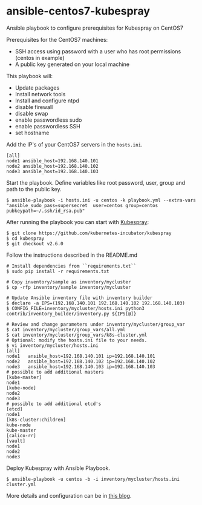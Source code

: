 # ansible-centos7-kubespray

Ansible playbook to configure prerequisites for Kubespray on CentOS7

Prerequisites for the CentOS7 machines:
* SSH access using password with a user who has root permissions (centos in example)
* A public key generated on your local machine

This playbook will:
* Update packages
* Install network tools
* Install and configure ntpd
* disable firewall
* disable swap
* enable passwordless sudo
* enable passwordless SSH
* set hostname

Add the IP's of your CentOS7 servers in the `hosts.ini`.

```
[all]
node1 ansible_host=192.168.140.101
node2 ansible_host=192.168.140.102
node3 ansible_host=192.168.140.103
```

Start the playbook. Define variables like root password, user, group and path to the public key.

```
$ ansible-playbook -i hosts.ini -u centos -k playbook.yml --extra-vars "ansible_sudo_pass=supersecret  user=centos group=centos pubkeypath=~/.ssh/id_rsa.pub"
```

After running the playbook you can start with [Kubespray](https://github.com/kubernetes-incubator/kubespray):
```
$ git clone https://github.com/kubernetes-incubator/kubespray
$ cd kubespray
$ git checkout v2.6.0
```

Follow the instructions described in the README.md

```
# Install dependencies from ``requirements.txt``
$ sudo pip install -r requirements.txt

# Copy inventory/sample as inventory/mycluster
$ cp -rfp inventory/sample inventory/mycluster

# Update Ansible inventory file with inventory builder
$ declare -a IPS=(192.168.140.101 192.168.140.102 192.168.140.103)
$ CONFIG_FILE=inventory/mycluster/hosts.ini python3 contrib/inventory_builder/inventory.py ${IPS[@]}

# Review and change parameters under inventory/mycluster/group_var
$ cat inventory/mycluster/group_vars/all.yml
$ cat inventory/mycluster/group_vars/k8s-cluster.yml
# Optional: modify the hosts.ini file to your needs.
$ vi inventory/mycluster/hosts.ini
[all]
node1   ansible_host=192.168.140.101 ip=192.168.140.101
node2   ansible_host=192.168.140.102 ip=192.168.140.102
node3   ansible_host=192.168.140.103 ip=192.168.140.103
# possible to add additional masters
[kube-master]
node1
[kube-node]
node2
node3
# possible to add additional etcd's
[etcd]
node1
[k8s-cluster:children]
kube-node
kube-master
[calico-rr]
[vault]
node1
node2
node3
```

Deploy Kubespray with Ansible Playbook.
```
$ ansible-playbook -u centos -b -i inventory/mycluster/hosts.ini cluster.yml
```

More details and configuration can be in [this blog](https://medium.com/@lvthillo/install-kubernetes-on-bare-metal-centos7-fba40e9bb3de).
